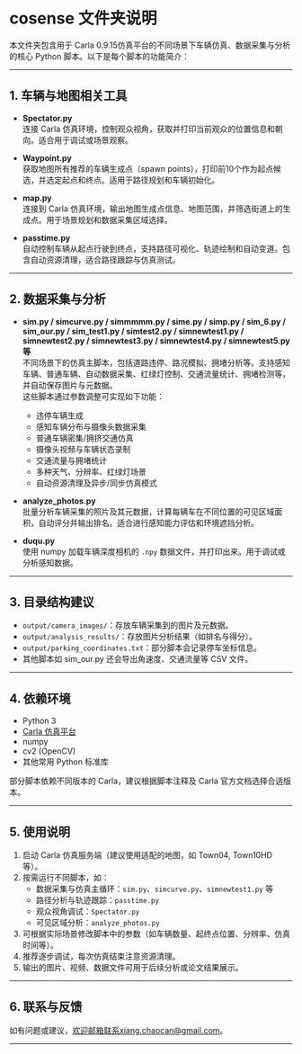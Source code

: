 # cosense 文件夹说明

本文件夹包含用于 Carla 0.9.15仿真平台的不同场景下车辆仿真、数据采集与分析的核心 Python 脚本。以下是每个脚本的功能简介：

---

## 1. 车辆与地图相关工具

- **Spectator.py**  
  连接 Carla 仿真环境，控制观众视角，获取并打印当前观众的位置信息和朝向。适合用于调试或场景观察。

- **Waypoint.py**  
  获取地图所有推荐的车辆生成点（spawn points），打印前10个作为起点候选，并选定起点和终点。适用于路径规划和车辆初始化。

- **map.py**  
  连接到 Carla 仿真环境，输出地图生成点信息、地图范围，并筛选街道上的生成点。用于场景规划和数据采集区域选择。

- **passtime.py**  
  自动控制车辆从起点行驶到终点，支持路径可视化、轨迹绘制和自动变道。包含自动资源清理，适合路径跟踪与仿真测试。

---

## 2. 数据采集与分析

- **sim.py / simcurve.py / simmmmm.py / sime.py / simp.py / sim_6.py / sim_our.py / sim_test1.py / simtest2.py / simnewtest1.py / simnewtest2.py / simnewtest3.py / simnewtest4.py / simnewtest5.py等**  
  不同场景下的仿真主脚本，包括道路违停、路况模拟、拥堵分析等。支持感知车辆、普通车辆、自动数据采集、红绿灯控制、交通流量统计、拥堵检测等，并自动保存图片与元数据。  
  这些脚本通过参数调整可实现如下功能：
  - 违停车辆生成
  - 感知车辆分布与摄像头数据采集
  - 普通车辆密集/拥挤交通仿真
  - 摄像头视频与车辆状态录制
  - 交通流量与拥堵统计
  - 多种天气、分辨率、红绿灯场景
  - 自动资源清理及异步/同步仿真模式

- **analyze_photos.py**  
  批量分析车辆采集的照片及其元数据，计算每辆车在不同位置的可见区域面积，自动评分并输出排名。适合进行感知能力评估和环境遮挡分析。

- **duqu.py**  
  使用 numpy 加载车辆深度相机的 `.npy` 数据文件，并打印出来。用于调试或分析感知数据。

---

## 3. 目录结构建议

- `output/camera_images/`：存放车辆采集到的图片及元数据。
- `output/analysis_results/`：存放图片分析结果（如排名与得分）。
- `output/parking_coordinates.txt`：部分脚本会记录停车坐标信息。
- 其他脚本如 sim_our.py 还会导出角速度、交通流量等 CSV 文件。

---

## 4. 依赖环境

- Python 3
- [Carla 仿真平台](https://carla.org/)
- numpy
- cv2 (OpenCV)
- 其他常用 Python 标准库

部分脚本依赖不同版本的 Carla，建议根据脚本注释及 Carla 官方文档选择合适版本。

---

## 5. 使用说明

1. 启动 Carla 仿真服务端（建议使用适配的地图，如 Town04, Town10HD 等）。
2. 按需运行不同脚本，如：
   - 数据采集与仿真主循环：`sim.py`、`simcurve.py`、`simnewtest1.py` 等
   - 路径分析与轨迹跟踪：`passtime.py`
   - 观众视角调试：`Spectator.py`
   - 可见区域分析：`analyze_photos.py`
3. 可根据实际场景修改脚本中的参数（如车辆数量、起终点位置、分辨率、仿真时间等）。
4. 推荐逐步调试，每次仿真结束注意资源清理。
5. 输出的图片、视频、数据文件可用于后续分析或论文结果展示。

---

## 6. 联系与反馈

如有问题或建议，欢迎邮箱联系xiang.chaocan@gmail.com。

---

